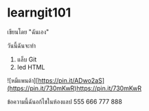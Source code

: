 # learngit101

เขียนโดย "ฉันเอง"

วันนี้ฉันจะทำ
1. แล็บ Git
2. led HTML

![หมีแพนด้า][https://pin.it/ADwo2aS](https://pin.it/730mKwR)https://pin.it/730mKwR

ข้อความนี้ฉันอก้ไชในห้องแลป 
555 666 777 888
